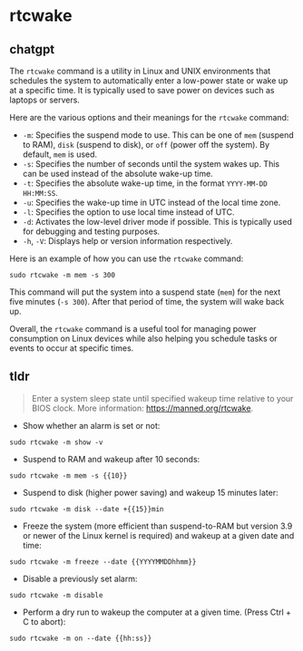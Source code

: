 # rtcwake 
## chatgpt 
The `rtcwake` command is a utility in Linux and UNIX environments that schedules the system to automatically enter a low-power state or wake up at a specific time. It is typically used to save power on devices such as laptops or servers.

Here are the various options and their meanings for the `rtcwake` command:

- `-m`: Specifies the suspend mode to use. This can be one of `mem` (suspend to RAM), `disk` (suspend to disk), or `off` (power off the system). By default, `mem` is used.
- `-s`: Specifies the number of seconds until the system wakes up. This can be used instead of the absolute wake-up time.
- `-t`: Specifies the absolute wake-up time, in the format `YYYY-MM-DD HH:MM:SS`.
- `-u`: Specifies the wake-up time in UTC instead of the local time zone.
- `-l`: Specifies the option to use local time instead of UTC.
- `-d`: Activates the low-level driver mode if possible. This is typically used for debugging and testing purposes.
- `-h`, `-V`: Displays help or version information respectively.

Here is an example of how you can use the `rtcwake` command:

```
sudo rtcwake -m mem -s 300
```

This command will put the system into a suspend state (`mem`) for the next five minutes (`-s 300`). After that period of time, the system will wake back up.

Overall, the `rtcwake` command is a useful tool for managing power consumption on Linux devices while also helping you schedule tasks or events to occur at specific times. 

## tldr 
 
> Enter a system sleep state until specified wakeup time relative to your BIOS clock.
> More information: <https://manned.org/rtcwake>.

- Show whether an alarm is set or not:

`sudo rtcwake -m show -v`

- Suspend to RAM and wakeup after 10 seconds:

`sudo rtcwake -m mem -s {{10}}`

- Suspend to disk (higher power saving) and wakeup 15 minutes later:

`sudo rtcwake -m disk --date +{{15}}min`

- Freeze the system (more efficient than suspend-to-RAM but version 3.9 or newer of the Linux kernel is required) and wakeup at a given date and time:

`sudo rtcwake -m freeze --date {{YYYYMMDDhhmm}}`

- Disable a previously set alarm:

`sudo rtcwake -m disable`

- Perform a dry run to wakeup the computer at a given time. (Press Ctrl + C to abort):

`sudo rtcwake -m on --date {{hh:ss}}`
